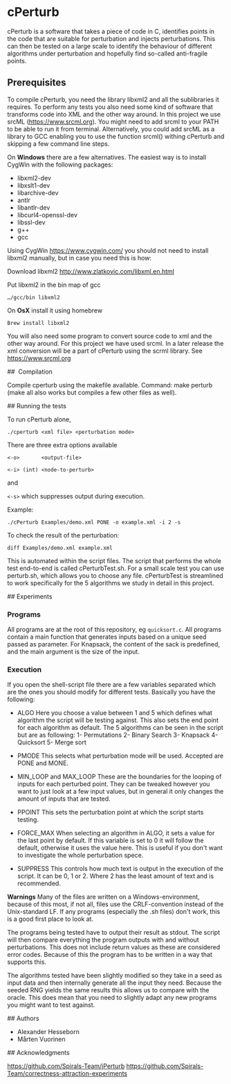 # cPerturb


cPerturb is a software that takes a piece of code in C, identifies points in the code that are suitable for perturbation and injects perturbations. This can then be tested on a large scale to identify the behaviour of different algorithms under perturbation and hopefully find so-called anti-fragile points.

## Prerequisites

To compile cPerturb, you need the library libxml2 and all the sublibraries it requires. To perform any tests you also need some kind of software that transforms code into XML and the other way around.
In this project we use srcML (https://www.srcml.org). You might need to add srcml to your PATH to be able to run it from terminal. Alternatively, you could add srcML as a library to GCC enabling you to use the function srcml() withing cPerturb and skipping a few command line steps.

On **Windows** there are a few alternatives. The easiest way is to install CygWin with the following packages:

- libxml2-dev
- libxslt1-dev
- libarchive-dev
- antlr
- libantlr-dev
- libcurl4-openssl-dev
- libssl-dev
- g++
- gcc

Using CygWin <https://www.cygwin.com/> you should not need to install libxml2 manually, but in case you need this is how:

Download libxml2 <http://www.zlatkovic.com/libxml.en.html>

Put libxml2 in the bin map of gcc

`…/gcc/bin libxml2`

On **OsX** install it using homebrew

`Brew install libxml2`

You will also need some program to convert source code to xml and the other way around. For this project we have used srcml.
In a later release the xml conversion will be a part of cPerturb using the scrml library. See <https://www.srcml.org>

##  Compilation

Compile cperturb using the makefile available. Command: make perturb (make all also works but compiles a few other files as well).


## Running the tests

To run cPerturb alone,

`./cperturb <xml file> <perturbation mode>`

There are three extra options available

`<-o>       <output-file>`

`<-i> (int) <node-to-perturb>`

and

`<-s>`
which suppresses output during execution.

Example:

`./cPerturb Examples/demo.xml PONE -o example.xml -i 2 -s`

To check the result of the perturbation:

`diff Examples/demo.xml example.xml`

This is automated within the script files. The script that performs the whole test end-to-end is called cPerturbTest.sh. For a small scale test you can use perturb.sh, which allows you to choose any file. cPerturbTest is streamlined to work specifically for the 5 algorithms we study in detail in this project.

## Experiments

### Programs

All programs are at the root of this repository, eg `quicksort.c`. All programs contain a main function that generates inputs based on a unique seed passed as parameter. For Knapsack, the content of the sack is predefined, and the main argument is the size of the input.

### Execution

If you open the shell-script file there are a few variables separated which are the ones you should modify for different tests.
Basically you have the following:

- ALGO
Here you choose a value between 1 and 5 which defines what algorithm the script will be testing against. This also sets the end point for each algorithm as default. The 5 algorithms can be seen in the script but are as following:
  1- Permutations
  2- Binary Search
  3- Knapsack
  4- Quicksort
  5- Merge sort

- PMODE
This selects what perturbation mode will be used. Accepted are PONE and MONE.

- MIN_LOOP and MAX_LOOP
These are the boundaries for the looping of inputs for each perturbed point. They can be tweaked however you want to just look at a few input values, but in general it only changes the amount of inputs that are tested.

- PPOINT
This sets the perturbation point at which the script starts testing.

- FORCE_MAX
When selecting an algorithm in ALGO, it sets a value for the last point by default. If this variable is set to 0 it will follow the default, otherwise it uses the value here. This is useful if you don't want to investigate the whole perturbation spece.

- SUPPRESS
This controls how much text is output in the execution of the script. It can be 0, 1 or 2. Where 2 has the least amount of text and is recommended.

**Warnings** Many of the files are written on a Windows-environment, because of this most, if not all, files use the CRLF-convention instead of the Unix-standard LF. If any programs (especially the .sh files) don't work, this is a good first place to look at.

The programs being tested have to output their result as stdout. The script will then compare everything the program outputs with and without perturbations. This does not include return values as these are considered error codes. Because of this the program has to be written in a way that supports this.

The algorithms tested have been slightly modified so they take in a seed as input data and then internally generate all the input they need. Because the seeded RNG yields the same results this allows us to compare with the oracle. This does mean that you need to slightly adapt any new programs you might want to test against.

## Authors

- Alexander Hesseborn
- Mårten Vuorinen

## Acknowledgments

<https://github.com/Spirals-Team/jPerturb>
<https://github.com/Spirals-Team/correctness-attraction-experiments>
